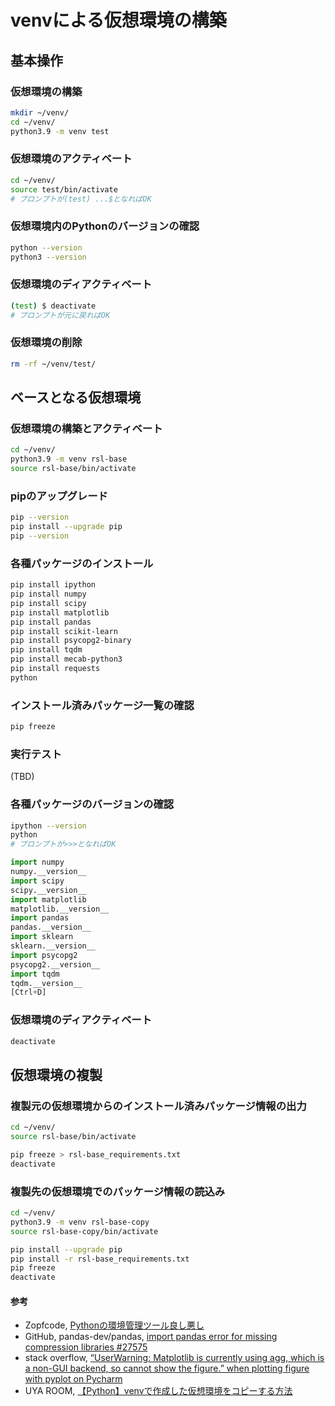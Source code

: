 # venvによる仮想環境の構築

## 基本操作

### 仮想環境の構築
```bash
mkdir ~/venv/
cd ~/venv/
python3.9 -m venv test
```

### 仮想環境のアクティベート
```bash
cd ~/venv/
source test/bin/activate
# プロンプトが(test) ...$となればOK
```

### 仮想環境内のPythonのバージョンの確認
```bash
python --version
python3 --version
```

### 仮想環境のディアクティベート
```bash
(test) $ deactivate
# プロンプトが元に戻ればOK
```

### 仮想環境の削除
```bash
rm -rf ~/venv/test/
```

## ベースとなる仮想環境

### 仮想環境の構築とアクティベート
```bash
cd ~/venv/
python3.9 -m venv rsl-base
source rsl-base/bin/activate
```

### pipのアップグレード
```bash
pip --version
pip install --upgrade pip
pip --version
```

### 各種パッケージのインストール
```bash
pip install ipython
pip install numpy
pip install scipy
pip install matplotlib
pip install pandas
pip install scikit-learn
pip install psycopg2-binary
pip install tqdm
pip install mecab-python3
pip install requests
python
```

### インストール済みパッケージ一覧の確認
```bash
pip freeze
```

### 実行テスト
(TBD)

### 各種パッケージのバージョンの確認
```bash
ipython --version
python
# プロンプトが>>>となればOK
```

```python
import numpy
numpy.__version__
import scipy
scipy.__version__
import matplotlib
matplotlib.__version__
import pandas
pandas.__version__
import sklearn
sklearn.__version__
import psycopg2
psycopg2.__version__
import tqdm
tqdm.__version__
[Ctrl+D]
```

### 仮想環境のディアクティベート
```bash
deactivate
```

## 仮想環境の複製

### 複製元の仮想環境からのインストール済みパッケージ情報の出力
```bash
cd ~/venv/
source rsl-base/bin/activate
```

```bash
pip freeze > rsl-base_requirements.txt
deactivate
```

### 複製先の仮想環境でのパッケージ情報の読込み
```bash
cd ~/venv/
python3.9 -m venv rsl-base-copy
source rsl-base-copy/bin/activate
```

```bash
pip install --upgrade pip
pip install -r rsl-base_requirements.txt
pip freeze
deactivate
```

#### 参考
- Zopfcode, [Pythonの環境管理ツール良し悪し](https://www.zopfco.de/entry/2017/04/03/233811)
- GitHub, pandas-dev/pandas, [import pandas error for missing compression libraries #27575](https://github.com/pandas-dev/pandas/issues/27575)
- stack overflow, [“UserWarning: Matplotlib is currently using agg, which is a non-GUI backend, so cannot show the figure.” when plotting figure with pyplot on Pycharm](https://stackoverflow.com/questions/56656777/userwarning-matplotlib-is-currently-using-agg-which-is-a-non-gui-backend-so)
- UYA ROOM, [【Python】venvで作成した仮想環境をコピーする方法](https://uyaroom.com/python-venv/)
